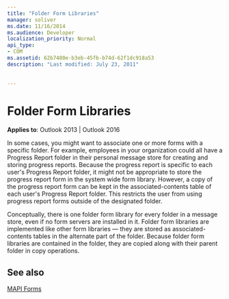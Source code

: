 ```yaml
---
title: "Folder Form Libraries"
manager: soliver
ms.date: 11/16/2014
ms.audience: Developer
localization_priority: Normal
api_type:
- COM
ms.assetid: 62b7480e-b3eb-45fb-b74d-62f1dc918a53
description: "Last modified: July 23, 2011"
 
 
---
```


# Folder Form Libraries

  
  
**Applies to**: Outlook 2013 | Outlook 2016 
  
In some cases, you might want to associate one or more forms with a specific folder. For example, employees in your organization could all have a Progress Report folder in their personal message store for creating and storing progress reports. Because the progress report is specific to each user's Progress Report folder, it might not be appropriate to store the progress report form in the system wide form library. However, a copy of the progress report form can be kept in the associated-contents table of each user's Progress Report folder. This restricts the user from using progress report forms outside of the designated folder.
  
Conceptually, there is one folder form library for every folder in a message store, even if no form servers are installed in it. Folder form libraries are implemented like other form libraries — they are stored as associated-contents tables in the alternate part of the folder. Because folder form libraries are contained in the folder, they are copied along with their parent folder in copy operations.
  
## See also



[MAPI Forms](mapi-forms.md)

